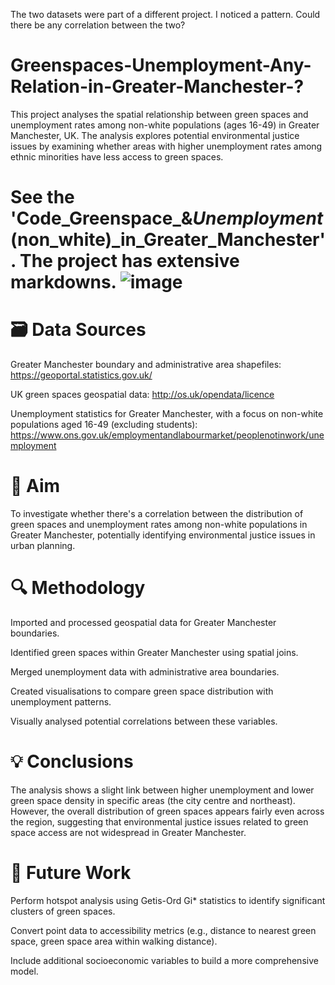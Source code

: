 The two datasets were part of a different project. I noticed a pattern. Could there be any correlation between the two?

# Greenspaces-Unemployment-Any-Relation-in-Greater-Manchester-?
This project analyses the spatial relationship between green spaces and unemployment rates among non-white populations (ages 16-49) in Greater Manchester, UK. The analysis explores potential environmental justice issues by examining whether areas with higher unemployment rates among ethnic minorities have less access to green spaces.

# See the 'Code_Greenspace_&_Unemployment_(non_white)_in_Greater_Manchester'. The project has extensive markdowns. ![image](https://github.com/user-attachments/assets/8788e19b-60aa-490e-b304-9b6af890e81c)

# 🗃️ Data Sources

Greater Manchester boundary and administrative area shapefiles: https://geoportal.statistics.gov.uk/

UK green spaces geospatial data: http://os.uk/opendata/licence

Unemployment statistics for Greater Manchester, with a focus on non-white populations aged 16-49 (excluding students): https://www.ons.gov.uk/employmentandlabourmarket/peoplenotinwork/unemployment

# 🎯 Aim
To investigate whether there's a correlation between the distribution of green spaces and unemployment rates among non-white populations in Greater Manchester, potentially identifying environmental justice issues in urban planning.

# 🔍 Methodology

Imported and processed geospatial data for Greater Manchester boundaries.

Identified green spaces within Greater Manchester using spatial joins.

Merged unemployment data with administrative area boundaries.

Created visualisations to compare green space distribution with unemployment patterns.

Visually analysed potential correlations between these variables.

# 💡 Conclusions
The analysis shows a slight link between higher unemployment and lower green space density in specific areas (the city centre and northeast). However, the overall distribution of green spaces appears fairly even across the region, suggesting that environmental justice issues related to green space access are not widespread in Greater Manchester.

# 🔮 Future Work

Perform hotspot analysis using Getis-Ord Gi* statistics to identify significant clusters of green spaces.

Convert point data to accessibility metrics (e.g., distance to nearest green space, green space area within walking distance).

Include additional socioeconomic variables to build a more comprehensive model.
